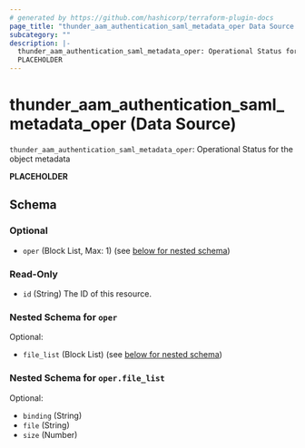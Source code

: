 ```yaml
---
# generated by https://github.com/hashicorp/terraform-plugin-docs
page_title: "thunder_aam_authentication_saml_metadata_oper Data Source - terraform-provider-thunder"
subcategory: ""
description: |-
  thunder_aam_authentication_saml_metadata_oper: Operational Status for the object metadata
  PLACEHOLDER
---
```


# thunder_aam_authentication_saml_metadata_oper (Data Source)

`thunder_aam_authentication_saml_metadata_oper`: Operational Status for the object metadata

__PLACEHOLDER__



<!-- schema generated by tfplugindocs -->
## Schema

### Optional

- `oper` (Block List, Max: 1) (see [below for nested schema](#nestedblock--oper))

### Read-Only

- `id` (String) The ID of this resource.

<a id="nestedblock--oper"></a>
### Nested Schema for `oper`

Optional:

- `file_list` (Block List) (see [below for nested schema](#nestedblock--oper--file_list))

<a id="nestedblock--oper--file_list"></a>
### Nested Schema for `oper.file_list`

Optional:

- `binding` (String)
- `file` (String)
- `size` (Number)



